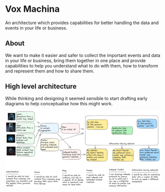 # Vox Machina

An architecture which provides capabilities for better handling the data and events in your life or business.

## About

We want to make it easier and safer to collect the important events and data in your life or business, bring them together in one place and provide capabilities to help you understand what to do with them, how to transform and represent them and how to share them.

## High level architecture

While thinking and designing it seemed sensible to start drafting early diagrams to help conceptualise how this might work.

![high level architecture](high-level-architecture.png)
